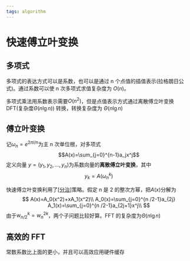 ```yaml
---
tags: algorithm
---
```

# 快速傅立叶变换

## 多项式

多项式的表达方式可以是系数，也可以是通过 n 个点值的插值表示(拉格朗日公式)。通过系数可以使 n 次多项式求值复杂度为 $O(n)$。

多项式乘法用系数表示需要$O(n^2)$，但是点值表示方式通过离散傅立叶变换 DFT(复杂度$\Theta(n \lg n)$) 转换，转换复杂度为 $\Theta(n \lg n)$

## 傅立叶变换

记$\omega_n=e^{2\pi i/n}$为主 n 次单位根，对多项式
$$A(x)=\sum_{j=0}^{n-1}a_jx^j$$
定义向量 $y=(y_1,y_2,\dots,y_n)$为系数向量的**离散傅立叶变换**，其中
$$y_k=A(\omega_n^k)$$

快速傅立叶变换利用了[[分治]]策略。假定 n 是 2 的整次方幂，把$A(x)$分解为
$$
A(x)=A_0(x^2)+xA_1(x^2)\\
A_0(x)=\sum_{j=0}^{n /2-1}a_{2j}
A_1(x)=\sum_{j=0}^{n /2-1}a_{2j+1}x^j\\
$$
由于$w_{n /2}^k=w_n^{2k}$，两个子问题比较好算。FFT 的复杂度为$\Theta(n\lg n)$

## 高效的 FFT

常数系数比上面的更小，并且可以高效应用硬件缓存

[//begin]: # "Autogenerated link references for markdown compatibility"
[分治]: ../分治.md "分治"
[//end]: # "Autogenerated link references"
